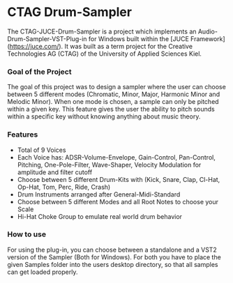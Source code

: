 # CTAG Drum-Sampler

The CTAG-JUCE-Drum-Sampler is a project which implements an Audio-Drum-Sampler-VST-Plug-in for Windows built within the [JUCE Framework] (https://juce.com/).
It was built as a term project for the Creative Technologies AG (CTAG) of the University of Applied Sciences Kiel.


### Goal of the Project
The goal of this project was to design a sampler where the user can choose between 5 different modes (Chromatic, Minor, Major, Harmonic Minor and Melodic Minor).
When one mode is chosen, a sample can only be pitched within a given key. This feature gives the user the ability to pitch sounds within a specific key without knowing anything about music theory.


### Features
* Total of 9 Voices
* Each Voice has: ADSR-Volume-Envelope, Gain-Control, Pan-Control, Pitching, One-Pole-Filter, Wave-Shaper, Velocity Modulation for amplitude and filter cutoff
* Choose between 5 different Drum-Kits with (Kick, Snare, Clap, Cl-Hat, Op-Hat, Tom, Perc, Ride, Crash)
* Drum Instruments arranged after General-Midi-Standard 
* Choose between 5 different Modes and all Root Notes to choose your Scale
* Hi-Hat Choke Group to emulate real world drum behavior


### How to use
For using the plug-in, you can choose between a standalone and a VST2 version of the Sampler (Both for Windows).
For both you have to place the given Samples folder into the users desktop directory, so that all samples can get loaded properly.
